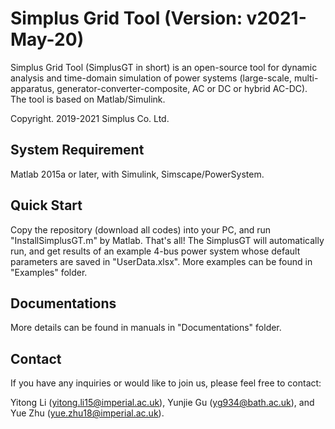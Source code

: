 # Simplus Grid Tool (Version: v2021-May-20)

Simplus Grid Tool (SimplusGT in short) is an open-source tool for dynamic analysis and time-domain simulation of power systems (large-scale, multi-apparatus, generator-converter-composite, AC or DC or hybrid AC-DC). The tool is based on Matlab/Simulink.

Copyright. 2019-2021 Simplus Co. Ltd.

## System Requirement

Matlab 2015a or later, with Simulink, Simscape/PowerSystem.

## Quick Start

Copy the repository (download all codes) into your PC, and run "InstallSimplusGT.m" by Matlab. That's all! The SimplusGT will automatically run, and get results of an example 4-bus power system whose default parameters are saved in "UserData.xlsx". More examples can be found in "Examples" folder.

## Documentations

More details can be found in manuals in "Documentations" folder.

## Contact

If you have any inquiries or would like to join us, please feel free to contact:

Yitong Li (yitong.li15@imperial.ac.uk), Yunjie Gu (yg934@bath.ac.uk), and Yue Zhu (yue.zhu18@imperial.ac.uk).